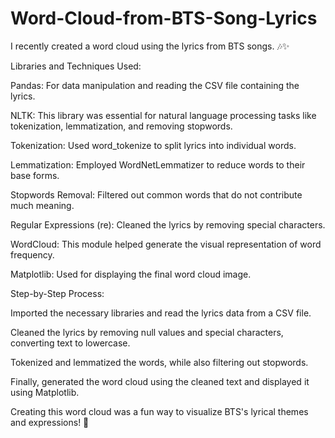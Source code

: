 # Word-Cloud-from-BTS-Song-Lyrics

I recently created a word cloud using the lyrics from BTS songs. 🎶✨

Libraries and Techniques Used:

Pandas: For data manipulation and reading the CSV file containing the lyrics.

NLTK: This library was essential for natural language processing tasks like tokenization, lemmatization, and removing stopwords.

Tokenization: Used word_tokenize to split lyrics into individual words.

Lemmatization: Employed WordNetLemmatizer to reduce words to their base forms.

Stopwords Removal: Filtered out common words that do not contribute much meaning.

Regular Expressions (re): Cleaned the lyrics by removing special characters.

WordCloud: This module helped generate the visual representation of word frequency.

Matplotlib: Used for displaying the final word cloud image.

Step-by-Step Process:

Imported the necessary libraries and read the lyrics data from a CSV file.

Cleaned the lyrics by removing null values and special characters, converting text to lowercase.

Tokenized and lemmatized the words, while also filtering out stopwords.

Finally, generated the word cloud using the cleaned text and displayed it using Matplotlib.

Creating this word cloud was a fun way to visualize BTS's lyrical themes and expressions! 🌟

